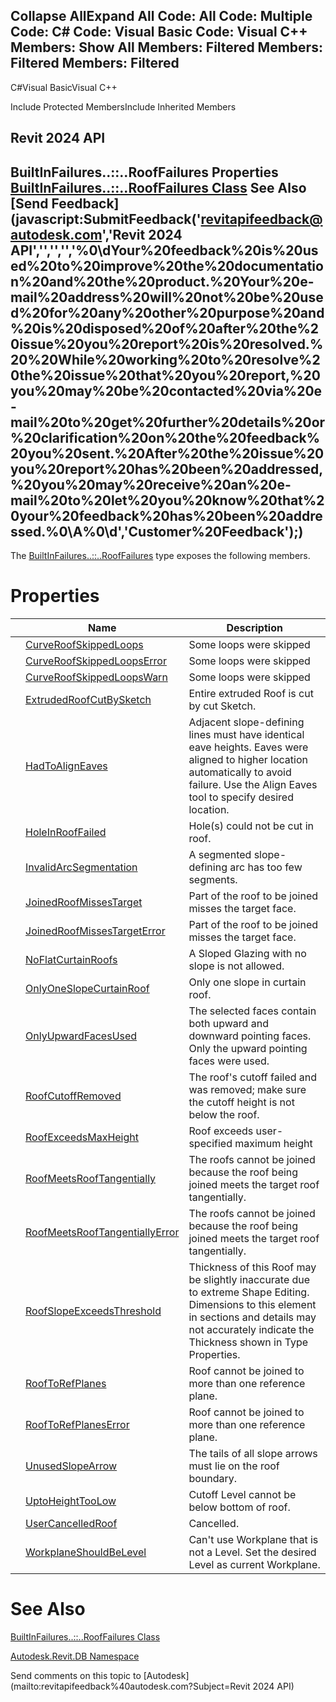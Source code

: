 ﻿

Collapse AllExpand All Code: All Code: Multiple Code: C# Code: Visual Basic Code: Visual C++  Members: Show All Members: Filtered Members: Filtered Members: Filtered   
---  
  
C#Visual BasicVisual C++

Include Protected MembersInclude Inherited Members

Revit 2024 API  
---  
BuiltInFailures..::..RoofFailures Properties  
[BuiltInFailures..::..RoofFailures Class](606c95ae-28f6-1529-2184-6dd4e9bedf20.md) See Also [Send Feedback](javascript:SubmitFeedback\('revitapifeedback@autodesk.com','Revit 2024 API','','','','%0\\dYour%20feedback%20is%20used%20to%20improve%20the%20documentation%20and%20the%20product.%20Your%20e-mail%20address%20will%20not%20be%20used%20for%20any%20other%20purpose%20and%20is%20disposed%20of%20after%20the%20issue%20you%20report%20is%20resolved.%20%20While%20working%20to%20resolve%20the%20issue%20that%20you%20report,%20you%20may%20be%20contacted%20via%20e-mail%20to%20get%20further%20details%20or%20clarification%20on%20the%20feedback%20you%20sent.%20After%20the%20issue%20you%20report%20has%20been%20addressed,%20you%20may%20receive%20an%20e-mail%20to%20let%20you%20know%20that%20your%20feedback%20has%20been%20addressed.%0\\A%0\\d','Customer%20Feedback'\);)  
---  
  
The [BuiltInFailures..::..RoofFailures](606c95ae-28f6-1529-2184-6dd4e9bedf20.md) type exposes the following members.

# Properties

|  | Name | Description |
| --- | --- | --- |
|  | [CurveRoofSkippedLoops](1fc00d18-231a-ec1c-cf79-d7b10d85bfc9.md) | Some loops were skipped |
|  | [CurveRoofSkippedLoopsError](7afc334d-334d-1969-6db8-7a6a83a14947.md) | Some loops were skipped |
|  | [CurveRoofSkippedLoopsWarn](bfc94904-f852-cafd-68dd-7a04c2337204.md) | Some loops were skipped |
|  | [ExtrudedRoofCutBySketch](b5793502-a8c3-298c-1b41-7c80ed213cf3.md) | Entire extruded Roof is cut by cut Sketch. |
|  | [HadToAlignEaves](22f5fae5-1688-fb44-ef5e-8d4eed1f0fd3.md) | Adjacent slope-defining lines must have identical eave heights. Eaves were aligned to higher location automatically to avoid failure. Use the Align Eaves tool to specify desired location. |
|  | [HoleInRoofFailed](94c9ec8a-0b02-8add-5612-9e027b48d355.md) | Hole(s) could not be cut in roof. |
|  | [InvalidArcSegmentation](771039ef-e02f-79a5-be21-c68c26ef38f5.md) | A segmented slope-defining arc has too few segments. |
|  | [JoinedRoofMissesTarget](8f54628a-2f57-361b-3428-91fd6ddf7f8d.md) | Part of the roof to be joined misses the target face. |
|  | [JoinedRoofMissesTargetError](d909f8d2-33e0-6a5c-2ee3-f1d8044db819.md) | Part of the roof to be joined misses the target face. |
|  | [NoFlatCurtainRoofs](e402ca4f-d3c9-dbca-5cf7-c85d12ab6061.md) | A Sloped Glazing with no slope is not allowed. |
|  | [OnlyOneSlopeCurtainRoof](c1d9a99c-0953-bfca-88ea-f57e9623f824.md) | Only one slope in curtain roof. |
|  | [OnlyUpwardFacesUsed](12fee65b-1d68-8c15-4a41-a83137a545e7.md) | The selected faces contain both upward and downward pointing faces. Only the upward pointing faces were used. |
|  | [RoofCutoffRemoved](4098ccb1-8319-2ca9-ce95-923220efa736.md) | The roof's cutoff failed and was removed; make sure the cutoff height is not below the roof. |
|  | [RoofExceedsMaxHeight](7d921641-763b-6e3b-3063-fffe91023797.md) | Roof exceeds user-specified maximum height |
|  | [RoofMeetsRoofTangentially](8f3fcaa2-0376-86ae-234b-5a052fc629b9.md) | The roofs cannot be joined because the roof being joined meets the target roof tangentially. |
|  | [RoofMeetsRoofTangentiallyError](0d627ee2-ee2a-199d-90c9-dc0afca3bf94.md) | The roofs cannot be joined because the roof being joined meets the target roof tangentially. |
|  | [RoofSlopeExceedsThreshold](d6549811-2c3b-c8da-a7f5-5fd4ef21d012.md) | Thickness of this Roof may be slightly inaccurate due to extreme Shape Editing. Dimensions to this element in sections and details may not accurately indicate the Thickness shown in Type Properties. |
|  | [RoofToRefPlanes](6e2ffbde-bf0b-67fe-9208-eb771a06d155.md) | Roof cannot be joined to more than one reference plane. |
|  | [RoofToRefPlanesError](e602ac7a-bc1b-53ab-de94-99e9840300c5.md) | Roof cannot be joined to more than one reference plane. |
|  | [UnusedSlopeArrow](a5a61aea-455f-eb3d-bdea-4eb76ccf3f12.md) | The tails of all slope arrows must lie on the roof boundary. |
|  | [UptoHeightTooLow](6dda3c9b-ec2f-5a41-4aca-43288dce2f33.md) | Cutoff Level cannot be below bottom of roof. |
|  | [UserCancelledRoof](598c487f-914e-c98a-5466-312058ab4f23.md) | Cancelled. |
|  | [WorkplaneShouldBeLevel](e5bc1141-1a56-4bce-a3f7-02c2968d1a18.md) | Can't use Workplane that is not a Level. Set the desired Level as current Workplane. |
  
# See Also

[BuiltInFailures..::..RoofFailures Class](606c95ae-28f6-1529-2184-6dd4e9bedf20.md)

[Autodesk.Revit.DB Namespace](87546ba7-461b-c646-cbb1-2cb8f5bff8b2.md)

Send comments on this topic to [Autodesk](mailto:revitapifeedback%40autodesk.com?Subject=Revit 2024 API)